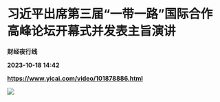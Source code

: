 # 习近平出席第三届“一带一路”国际合作高峰论坛开幕式并发表主旨演讲
**财经夜行线**

**2023-10-18 14:42**

**https://www.yicai.com/video/101878886.html**

![](http://imgcdn.yicai.com/vms-new/2023/10/3d3e2aef-cae0-44e8-ad7a-218d6bcbcaa0_sSkJ.jpg)